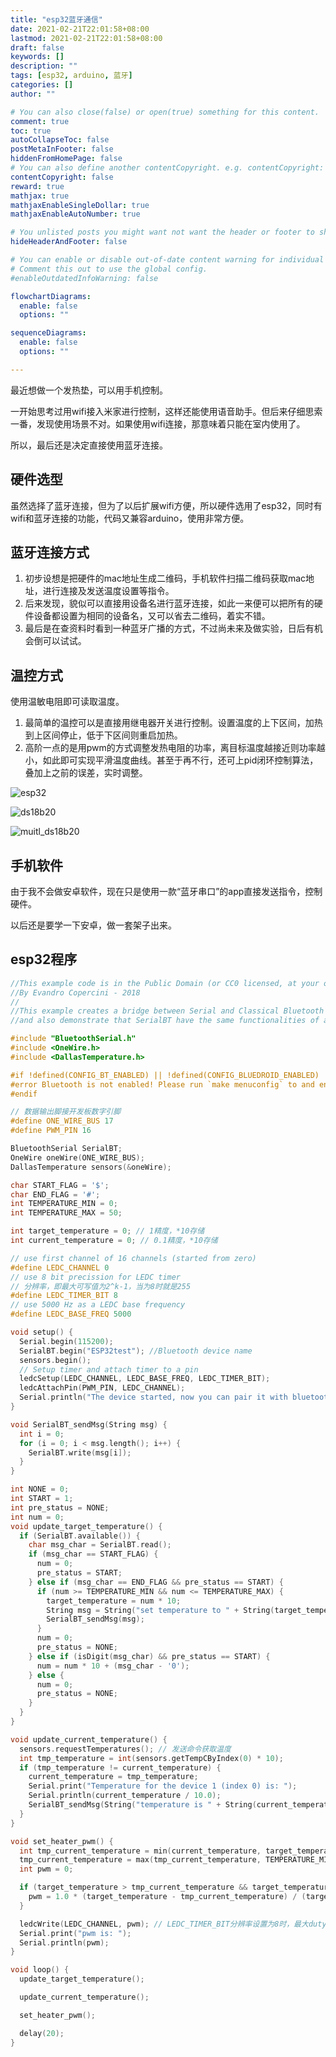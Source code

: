 ```yaml
---
title: "esp32蓝牙通信"
date: 2021-02-21T22:01:58+08:00
lastmod: 2021-02-21T22:01:58+08:00
draft: false
keywords: []
description: ""
tags: [esp32, arduino, 蓝牙]
categories: []
author: ""

# You can also close(false) or open(true) something for this content.
comment: true
toc: true
autoCollapseToc: false
postMetaInFooter: false
hiddenFromHomePage: false
# You can also define another contentCopyright. e.g. contentCopyright: "This is another copyright."
contentCopyright: false
reward: true
mathjax: true
mathjaxEnableSingleDollar: true
mathjaxEnableAutoNumber: true

# You unlisted posts you might want not want the header or footer to show
hideHeaderAndFooter: false

# You can enable or disable out-of-date content warning for individual post.
# Comment this out to use the global config.
#enableOutdatedInfoWarning: false

flowchartDiagrams:
  enable: false
  options: ""

sequenceDiagrams: 
  enable: false
  options: ""

---
```

最近想做一个发热垫，可以用手机控制。

一开始思考过用wifi接入米家进行控制，这样还能使用语音助手。但后来仔细思索一番，发现使用场景不对。如果使用wifi连接，那意味着只能在室内使用了。

所以，最后还是决定直接使用蓝牙连接。

## 硬件选型

虽然选择了蓝牙连接，但为了以后扩展wifi方便，所以硬件选用了esp32，同时有wifi和蓝牙连接的功能，代码又兼容arduino，使用非常方便。

## 蓝牙连接方式

1. 初步设想是把硬件的mac地址生成二维码，手机软件扫描二维码获取mac地址，进行连接及发送温度设置等指令。
2. 后来发现，貌似可以直接用设备名进行蓝牙连接，如此一来便可以把所有的硬件设备都设置为相同的设备名，又可以省去二维码，着实不错。
3. 最后是在查资料时看到一种蓝牙广播的方式，不过尚未来及做实验，日后有机会倒可以试试。

## 温控方式

使用温敏电阻即可读取温度。

1. 最简单的温控可以是直接用继电器开关进行控制。设置温度的上下区间，加热到上区间停止，低于下区间则重启加热。
2. 高阶一点的是用pwm的方式调整发热电阻的功率，离目标温度越接近则功率越小，如此即可实现平滑温度曲线。甚至于再不行，还可上pid闭环控制算法，叠加上之前的误差，实时调整。

![esp32](/images/O1CN01HzVKzp1rWFeAMwCeL_!!2207488875638.jpg)

![ds18b20](/images/ds18b20_esp32_single_normal.png)

![muitl_ds18b20](/images/ds18b20_esp32_multiple.png)

## 手机软件

由于我不会做安卓软件，现在只是使用一款“蓝牙串口”的app直接发送指令，控制硬件。

以后还是要学一下安卓，做一套架子出来。

## esp32程序

```c
//This example code is in the Public Domain (or CC0 licensed, at your option.)
//By Evandro Copercini - 2018
//
//This example creates a bridge between Serial and Classical Bluetooth (SPP)
//and also demonstrate that SerialBT have the same functionalities of a normal Serial

#include "BluetoothSerial.h"
#include <OneWire.h>
#include <DallasTemperature.h>

#if !defined(CONFIG_BT_ENABLED) || !defined(CONFIG_BLUEDROID_ENABLED)
#error Bluetooth is not enabled! Please run `make menuconfig` to and enable it
#endif

// 数据输出脚接开发板数字引脚
#define ONE_WIRE_BUS 17
#define PWM_PIN 16

BluetoothSerial SerialBT;
OneWire oneWire(ONE_WIRE_BUS);
DallasTemperature sensors(&oneWire);

char START_FLAG = '$';
char END_FLAG = '#';
int TEMPERATURE_MIN = 0;
int TEMPERATURE_MAX = 50;

int target_temperature = 0; // 1精度，*10存储
int current_temperature = 0; // 0.1精度，*10存储

// use first channel of 16 channels (started from zero)
#define LEDC_CHANNEL 0
// use 8 bit precission for LEDC timer
// 分辨率，即最大可写值为2^k-1，当为8时就是255
#define LEDC_TIMER_BIT 8
// use 5000 Hz as a LEDC base frequency
#define LEDC_BASE_FREQ 5000

void setup() {
  Serial.begin(115200);
  SerialBT.begin("ESP32test"); //Bluetooth device name
  sensors.begin();
  // Setup timer and attach timer to a pin
  ledcSetup(LEDC_CHANNEL, LEDC_BASE_FREQ, LEDC_TIMER_BIT);
  ledcAttachPin(PWM_PIN, LEDC_CHANNEL);
  Serial.println("The device started, now you can pair it with bluetooth!");
}

void SerialBT_sendMsg(String msg) {
  int i = 0;
  for (i = 0; i < msg.length(); i++) {
    SerialBT.write(msg[i]);
  }
}

int NONE = 0;
int START = 1;
int pre_status = NONE;
int num = 0;
void update_target_temperature() {
  if (SerialBT.available()) {
    char msg_char = SerialBT.read();
    if (msg_char == START_FLAG) {
      num = 0;
      pre_status = START;
    } else if (msg_char == END_FLAG && pre_status == START) {
      if (num >= TEMPERATURE_MIN && num <= TEMPERATURE_MAX) {
        target_temperature = num * 10;
        String msg = String("set temperature to " + String(target_temperature / 10.0) + "\n");
        SerialBT_sendMsg(msg);
      }
      num = 0;
      pre_status = NONE;
    } else if (isDigit(msg_char) && pre_status == START) {
      num = num * 10 + (msg_char - '0');
    } else {
      num = 0;
      pre_status = NONE;
    }
  }
}

void update_current_temperature() {
  sensors.requestTemperatures(); // 发送命令获取温度
  int tmp_temperature = int(sensors.getTempCByIndex(0) * 10);
  if (tmp_temperature != current_temperature) {
    current_temperature = tmp_temperature;
    Serial.print("Temperature for the device 1 (index 0) is: ");
    Serial.println(current_temperature / 10.0);
    SerialBT_sendMsg(String("temperature is " + String(current_temperature / 10.0) + "\n"));
  }
}

void set_heater_pwm() {
  int tmp_current_temperature = min(current_temperature, target_temperature);
  tmp_current_temperature = max(tmp_current_temperature, TEMPERATURE_MIN);
  int pwm = 0;

  if (target_temperature > tmp_current_temperature && target_temperature > TEMPERATURE_MIN) {
    pwm = 1.0 * (target_temperature - tmp_current_temperature) / (target_temperature - TEMPERATURE_MIN) * 255;
  }

  ledcWrite(LEDC_CHANNEL, pwm); // LEDC_TIMER_BIT分辨率设置为8时，最大duty为2^8-1=255
  Serial.print("pwm is: ");
  Serial.println(pwm);
}

void loop() {
  update_target_temperature();

  update_current_temperature();

  set_heater_pwm();

  delay(20);
}
```
